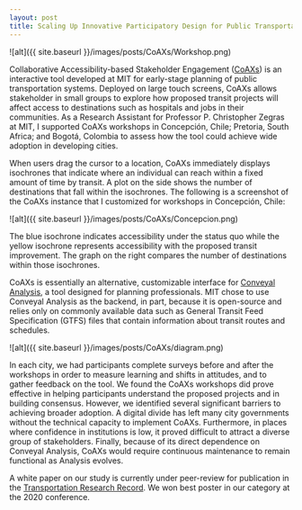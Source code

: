 ```yaml
---
layout: post
title: Scaling Up Innovative Participatory Design for Public Transportation Planning
---
```


![alt]({{ site.baseurl }}/images/posts/CoAXs/Workshop.png)

Collaborative Accessibility-based Stakeholder Engagement ([CoAXs](http://coaxs.scripts.mit.edu/home/)) is an interactive tool developed at MIT for early-stage planning of public transportation systems. Deployed on large touch screens, CoAXs allows stakeholder in small groups to explore how proposed transit projects will affect access to destinations such as hospitals and jobs in their communities. As a Research Assistant for Professor P. Christopher Zegras at MIT, I supported CoAXs workshops in Concepción, Chile; Pretoria, South Africa; and Bogotá, Colombia to assess how the tool could achieve wide adoption in developing cities.  

When users drag the cursor to a location, CoAXs immediately displays isochrones that indicate where an individual can reach within a fixed amount of time by transit. A plot on the side shows the number of destinations that fall within the isochrones. The following is a screenshot of the CoAXs instance that I customized for workshops in Concepción, Chile:  

![alt]({{ site.baseurl }}/images/posts/CoAXs/Concepcion.png)

The blue isochrone indicates accessibility under the status quo while the yellow isochrone represents accessibility with the proposed transit improvement. The graph on the right compares the number of destinations within those isochrones.  

CoAXs is essentially an alternative, customizable interface for [Conveyal Analysis](https://www.conveyal.com/analysis), a tool designed for planning professionals. MIT chose to use Conveyal Analysis as the backend, in part, because it is open-source and relies only on commonly available data such as General Transit Feed Specification (GTFS) files that contain information about transit routes and schedules.

![alt]({{ site.baseurl }}/images/posts/CoAXs/diagram.png)

In each city, we had participants complete surveys before and after the workshops in order to measure learning and shifts in attitudes, and to gather feedback on the tool. We found the CoAXs workshops did prove effective in helping participants understand the proposed projects and in building consensus. However, we identified several significant barriers to achieving broader adoption. A digital divide has left many city governments without the technical capacity to implement CoAXs. Furthermore, in places where confidence in institutions is low, it proved difficult to attract a diverse group of stakeholders. Finally, because of its direct dependence on Conveyal Analysis, CoAXs would require continuous maintenance to remain functional as Analysis evolves. 

A white paper on our study is currently under peer-review for publication in the [Transportation Research Record](https://www.nationalacademies.org/trb/transportation-research-board). We won best poster in our category at the 2020 conference.  